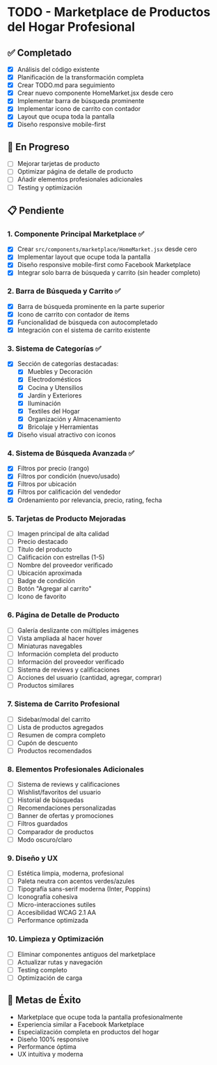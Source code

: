 # TODO - Marketplace de Productos del Hogar Profesional

## ✅ Completado
- [x] Análisis del código existente
- [x] Planificación de la transformación completa
- [x] Crear TODO.md para seguimiento
- [x] Crear nuevo componente HomeMarket.jsx desde cero
- [x] Implementar barra de búsqueda prominente
- [x] Implementar icono de carrito con contador
- [x] Layout que ocupa toda la pantalla
- [x] Diseño responsive mobile-first

## 🔄 En Progreso
- [ ] Mejorar tarjetas de producto
- [ ] Optimizar página de detalle de producto
- [ ] Añadir elementos profesionales adicionales
- [ ] Testing y optimización

## 📋 Pendiente

### 1. Componente Principal Marketplace ✅
- [x] Crear `src/components/marketplace/HomeMarket.jsx` desde cero
- [x] Implementar layout que ocupe toda la pantalla
- [x] Diseño responsive mobile-first como Facebook Marketplace
- [x] Integrar solo barra de búsqueda y carrito (sin header completo)

### 2. Barra de Búsqueda y Carrito ✅
- [x] Barra de búsqueda prominente en la parte superior
- [x] Icono de carrito con contador de items
- [x] Funcionalidad de búsqueda con autocompletado
- [x] Integración con el sistema de carrito existente

### 3. Sistema de Categorías ✅
- [x] Sección de categorías destacadas:
  - [x] Muebles y Decoración
  - [x] Electrodomésticos
  - [x] Cocina y Utensilios
  - [x] Jardín y Exteriores
  - [x] Iluminación
  - [x] Textiles del Hogar
  - [x] Organización y Almacenamiento
  - [x] Bricolaje y Herramientas
- [x] Diseño visual atractivo con iconos

### 4. Sistema de Búsqueda Avanzada ✅
- [x] Filtros por precio (rango)
- [x] Filtros por condición (nuevo/usado)
- [x] Filtros por ubicación
- [x] Filtros por calificación del vendedor
- [x] Ordenamiento por relevancia, precio, rating, fecha

### 5. Tarjetas de Producto Mejoradas
- [ ] Imagen principal de alta calidad
- [ ] Precio destacado
- [ ] Título del producto
- [ ] Calificación con estrellas (1-5)
- [ ] Nombre del proveedor verificado
- [ ] Ubicación aproximada
- [ ] Badge de condición
- [ ] Botón "Agregar al carrito"
- [ ] Icono de favorito

### 6. Página de Detalle de Producto
- [ ] Galería deslizante con múltiples imágenes
- [ ] Vista ampliada al hacer hover
- [ ] Miniaturas navegables
- [ ] Información completa del producto
- [ ] Información del proveedor verificado
- [ ] Sistema de reviews y calificaciones
- [ ] Acciones del usuario (cantidad, agregar, comprar)
- [ ] Productos similares

### 7. Sistema de Carrito Profesional
- [ ] Sidebar/modal del carrito
- [ ] Lista de productos agregados
- [ ] Resumen de compra completo
- [ ] Cupón de descuento
- [ ] Productos recomendados

### 8. Elementos Profesionales Adicionales
- [ ] Sistema de reviews y calificaciones
- [ ] Wishlist/favoritos del usuario
- [ ] Historial de búsquedas
- [ ] Recomendaciones personalizadas
- [ ] Banner de ofertas y promociones
- [ ] Filtros guardados
- [ ] Comparador de productos
- [ ] Modo oscuro/claro

### 9. Diseño y UX
- [ ] Estética limpia, moderna, profesional
- [ ] Paleta neutra con acentos verdes/azules
- [ ] Tipografía sans-serif moderna (Inter, Poppins)
- [ ] Iconografía cohesiva
- [ ] Micro-interacciones sutiles
- [ ] Accesibilidad WCAG 2.1 AA
- [ ] Performance optimizada

### 10. Limpieza y Optimización
- [ ] Eliminar componentes antiguos del marketplace
- [ ] Actualizar rutas y navegación
- [ ] Testing completo
- [ ] Optimización de carga

## 🎯 Metas de Éxito
- Marketplace que ocupe toda la pantalla profesionalmente
- Experiencia similar a Facebook Marketplace
- Especialización completa en productos del hogar
- Diseño 100% responsive
- Performance óptima
- UX intuitiva y moderna
